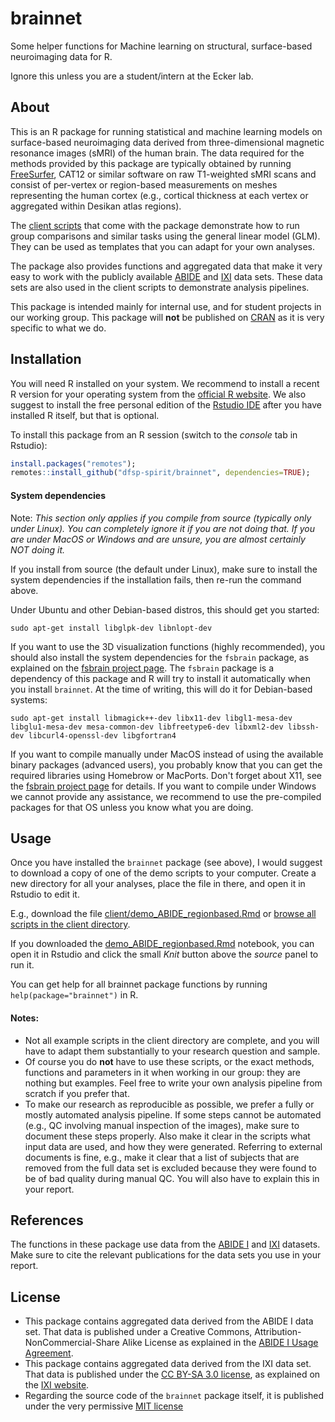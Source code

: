 # brainnet
Some helper functions for Machine learning on structural, surface-based neuroimaging data for R. 

Ignore this unless you are a student/intern at the Ecker lab.

## About

This is an R package for running statistical and machine learning models on surface-based neuroimaging data derived from three-dimensional magnetic resonance images (sMRI) of the human brain. The data required for the methods provided by this package are typically obtained by running [FreeSurfer](https://freesurfer.net/), CAT12 or similar software on raw T1-weighted sMRI scans and consist of per-vertex or region-based measurements on meshes representing the human cortex (e.g., cortical thickness at each vertex or aggregated within Desikan atlas regions).

The [client scripts](./client) that come with the package demonstrate how to run group comparisons and similar tasks using the general linear model (GLM). They can be used as templates that you can adapt for your own analyses.

The package also provides functions and aggregated data that make it very easy to work with the publicly available [ABIDE](https://fcon_1000.projects.nitrc.org/indi/abide/) and [IXI](https://brain-development.org/ixi-dataset/) data sets. These data sets are also used in the client scripts to demonstrate analysis pipelines.

This package is intended mainly for internal use, and for student projects in our working group. This package will **not** be published on [CRAN](https://cran.r-project.org/) as it is very specific to what we do.


## Installation

You will need R installed on your system. We recommend to install a recent R version for your operating system from the [official R website](https://www.r-project.org/). We also suggest to install the free personal edition of the [Rstudio IDE](https://www.rstudio.com/products/rstudio/) after you have installed R itself, but that is optional.

To install this package from an R session (switch to the *console* tab in Rstudio):

```R
install.packages("remotes");
remotes::install_github("dfsp-spirit/brainnet", dependencies=TRUE);
```

#### System dependencies

Note: *This section only applies if you compile from source (typically only under Linux). You can completely ignore it if you are not doing that. If you are under MacOS or Windows and are unsure, you are almost certainly NOT doing it.*

If you install from source (the default under Linux), make sure to install the system dependencies if the installation fails, then re-run the command above.

Under Ubuntu and other Debian-based distros, this should get you started:

```shell
sudo apt-get install libglpk-dev libnlopt-dev
```

If you want to use the 3D visualization functions (highly recommended), you should also install the system dependencies for the `fsbrain` package, as explained on the [fsbrain project page](https://github.com/dfsp-spirit/fsbrain). The `fsbrain` package is a dependency of this package and R will try to install it automatically when you install `brainnet`. At the time of writing, this will do it for Debian-based systems:

```shell
sudo apt-get install libmagick++-dev libx11-dev libgl1-mesa-dev libglu1-mesa-dev mesa-common-dev libfreetype6-dev libxml2-dev libssh-dev libcurl4-openssl-dev libgfortran4
```

If you want to compile manually under MacOS instead of using the available binary packages (advanced users), you probably know that you can get the required libraries using Homebrow or MacPorts. Don't forget about X11, see the [fsbrain project page](https://github.com/dfsp-spirit/fsbrain) for details. If you want to compile under Windows we cannot provide any assistance, we recommend to use the pre-compiled packages for that OS unless you know what you are doing.

## Usage

Once you have installed the `brainnet` package (see above), I would suggest to download a copy of one of the demo scripts to your computer. Create a new directory for all your analyses, place the file in there, and open it in Rstudio to edit it. 

E.g., download the file [client/demo_ABIDE_regionbased.Rmd](https://raw.githubusercontent.com/dfsp-spirit/brainnet/main/client/demo_ABIDE_regionbased.Rmd) or [browse all scripts in the client directory](./client).

If you downloaded the [demo_ABIDE_regionbased.Rmd](https://raw.githubusercontent.com/dfsp-spirit/brainnet/main/client/demo_ABIDE_regionbased.Rmd) notebook, you can open it in Rstudio and click the small *Knit* button above the *source* panel to run it.


You can get help for all brainnet package functions by running `help(package="brainnet")` in R.

#### Notes:

* Not all example scripts in the client directory are complete, and you will have to adapt them substantially to your research question and sample.
* Of course you do **not** have to use these scripts, or the exact methods, functions and parameters in it when working in our group: they are nothing but examples. Feel free to write your own analysis pipeline from scratch if you prefer that.
* To make our research as reproducible as possible, we prefer a fully or mostly automated analysis pipeline. If some steps cannot be automated (e.g., QC involving manual inspection of the images), make sure to document these steps properly. Also make it clear in the scripts what input data are used, and how they were generated. Referring to external documents is fine, e.g., make it clear that a list of subjects that are removed from the full data set is excluded because they were found to be of bad quality during manual QC. You will also have to explain this in your report.

## References

The functions in these package use data from the [ABIDE I](https://fcon_1000.projects.nitrc.org/indi/abide/) and [IXI](https://brain-development.org/ixi-dataset/) datasets. Make sure to cite the relevant publications for the data sets you use in your report.

## License

* This package contains aggregated data derived from the ABIDE I data set. That data is published under a Creative Commons, Attribution-NonCommercial-Share Alike License as explained in the [ABIDE I Usage Agreement](https://fcon_1000.projects.nitrc.org/indi/abide/abide_I.html).
* This package contains aggregated data derived from the IXI data set. That data is published under the [CC BY-SA 3.0 license](https://creativecommons.org/licenses/by-sa/3.0/), as explained on the [IXI website](https://brain-development.org/ixi-dataset/).
* Regarding the source code of the `brainnet` package itself, it is published under the very permissive [MIT license](https://opensource.org/licenses/MIT)
